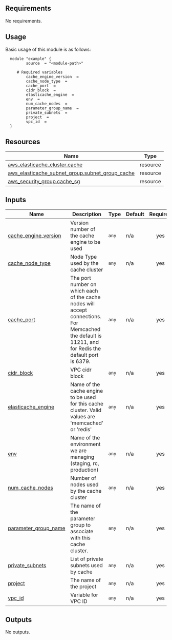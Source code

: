 <!-- BEGIN_AUTOMATED_TF_DOCS_BLOCK -->
## Requirements

No requirements.
## Usage
Basic usage of this module is as follows:
```hcl
  module "example" {
    	 source  = "<module-path>"
    
	 # Required variables
    	 cache_engine_version  = 
    	 cache_node_type  = 
    	 cache_port  = 
    	 cidr_block  = 
    	 elasticache_engine  = 
    	 env  = 
    	 num_cache_nodes  = 
    	 parameter_group_name  = 
    	 private_subnets  = 
    	 project  = 
    	 vpc_id  = 
  }
```
## Resources

| Name | Type |
|------|------|
| [aws_elasticache_cluster.cache](https://registry.terraform.io/providers/hashicorp/aws/latest/docs/resources/elasticache_cluster) | resource |
| [aws_elasticache_subnet_group.subnet_group_cache](https://registry.terraform.io/providers/hashicorp/aws/latest/docs/resources/elasticache_subnet_group) | resource |
| [aws_security_group.cache_sg](https://registry.terraform.io/providers/hashicorp/aws/latest/docs/resources/security_group) | resource |
## Inputs

| Name | Description | Type | Default | Required |
|------|-------------|------|---------|:--------:|
| <a name="input_cache_engine_version"></a> [cache\_engine\_version](#input\_cache\_engine\_version) | Version number of the cache engine to be used | `any` | n/a | yes |
| <a name="input_cache_node_type"></a> [cache\_node\_type](#input\_cache\_node\_type) | Node Type used by the cache cluster | `any` | n/a | yes |
| <a name="input_cache_port"></a> [cache\_port](#input\_cache\_port) | The port number on which each of the cache nodes will accept connections. For Memcached the default is 11211, and for Redis the default port is 6379. | `any` | n/a | yes |
| <a name="input_cidr_block"></a> [cidr\_block](#input\_cidr\_block) | VPC cidr block | `any` | n/a | yes |
| <a name="input_elasticache_engine"></a> [elasticache\_engine](#input\_elasticache\_engine) | Name of the cache engine to be used for this cache cluster. Valid values are 'memcached' or 'redis' | `any` | n/a | yes |
| <a name="input_env"></a> [env](#input\_env) | Name of the environment we are managing (staging, rc, production) | `any` | n/a | yes |
| <a name="input_num_cache_nodes"></a> [num\_cache\_nodes](#input\_num\_cache\_nodes) | Number of nodes used by the cache cluster | `any` | n/a | yes |
| <a name="input_parameter_group_name"></a> [parameter\_group\_name](#input\_parameter\_group\_name) | The name of the parameter group to associate with this cache cluster. | `any` | n/a | yes |
| <a name="input_private_subnets"></a> [private\_subnets](#input\_private\_subnets) | List of private subnets used by cache | `any` | n/a | yes |
| <a name="input_project"></a> [project](#input\_project) | The name of the project | `any` | n/a | yes |
| <a name="input_vpc_id"></a> [vpc\_id](#input\_vpc\_id) | Variable for VPC ID | `any` | n/a | yes |
## Outputs

No outputs.
<!-- END_AUTOMATED_TF_DOCS_BLOCK -->